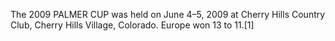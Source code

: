The 2009 PALMER CUP was held on June 4–5, 2009 at Cherry Hills Country Club, Cherry Hills Village, Colorado. Europe won 13 to 11.[1]
